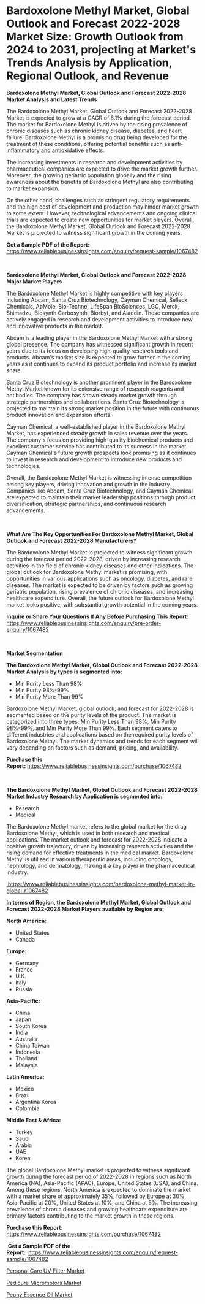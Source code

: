 <p><h1>Bardoxolone Methyl Market, Global Outlook and Forecast 2022-2028 Market Size: Growth Outlook from 2024 to 2031, projecting at Market's Trends Analysis by Application, Regional Outlook, and Revenue</h1></p><p><strong>Bardoxolone Methyl Market, Global Outlook and Forecast 2022-2028 Market Analysis and Latest Trends</strong></p>
<p><p>The Bardoxolone Methyl Market, Global Outlook and Forecast 2022-2028 Market is expected to grow at a CAGR of 8.1% during the forecast period. The market for Bardoxolone Methyl is driven by the rising prevalence of chronic diseases such as chronic kidney disease, diabetes, and heart failure. Bardoxolone Methyl is a promising drug being developed for the treatment of these conditions, offering potential benefits such as anti-inflammatory and antioxidative effects.</p><p>The increasing investments in research and development activities by pharmaceutical companies are expected to drive the market growth further. Moreover, the growing geriatric population globally and the rising awareness about the benefits of Bardoxolone Methyl are also contributing to market expansion.</p><p>On the other hand, challenges such as stringent regulatory requirements and the high cost of development and production may hinder market growth to some extent. However, technological advancements and ongoing clinical trials are expected to create new opportunities for market players. Overall, the Bardoxolone Methyl Market, Global Outlook and Forecast 2022-2028 Market is projected to witness significant growth in the coming years.</p></p>
<p><strong>Get a Sample PDF of the Report:&nbsp;</strong> <a href="https://www.reliablebusinessinsights.com/enquiry/request-sample/1067482">https://www.reliablebusinessinsights.com/enquiry/request-sample/1067482</a></p>
<p>&nbsp;</p>
<p><strong>Bardoxolone Methyl Market, Global Outlook and Forecast 2022-2028 Major Market Players</strong></p>
<p><p>The Bardoxolone Methyl Market is highly competitive with key players including Abcam, Santa Cruz Biotechnology, Cayman Chemical, Selleck Chemicals, AbMole, Bio-Techne, LifeSpan BioSciences, LGC, Merck, Shimadzu, Biosynth Carbosynth, Biorbyt, and Aladdin. These companies are actively engaged in research and development activities to introduce new and innovative products in the market.</p><p>Abcam is a leading player in the Bardoxolone Methyl Market with a strong global presence. The company has witnessed significant growth in recent years due to its focus on developing high-quality research tools and products. Abcam's market size is expected to grow further in the coming years as it continues to expand its product portfolio and increase its market share.</p><p>Santa Cruz Biotechnology is another prominent player in the Bardoxolone Methyl Market known for its extensive range of research reagents and antibodies. The company has shown steady market growth through strategic partnerships and collaborations. Santa Cruz Biotechnology is projected to maintain its strong market position in the future with continuous product innovation and expansion efforts.</p><p>Cayman Chemical, a well-established player in the Bardoxolone Methyl Market, has experienced steady growth in sales revenue over the years. The company's focus on providing high-quality biochemical products and excellent customer service has contributed to its success in the market. Cayman Chemical's future growth prospects look promising as it continues to invest in research and development to introduce new products and technologies.</p><p>Overall, the Bardoxolone Methyl Market is witnessing intense competition among key players, driving innovation and growth in the industry. Companies like Abcam, Santa Cruz Biotechnology, and Cayman Chemical are expected to maintain their market leadership positions through product diversification, strategic partnerships, and continuous research advancements.</p></p>
<p>&nbsp;</p>
<p><strong>What Are The Key Opportunities For Bardoxolone Methyl Market, Global Outlook and Forecast 2022-2028 Manufacturers?</strong></p>
<p><p>The Bardoxolone Methyl Market is projected to witness significant growth during the forecast period 2022-2028, driven by increasing research activities in the field of chronic kidney diseases and other indications. The global outlook for Bardoxolone Methyl market is promising, with opportunities in various applications such as oncology, diabetes, and rare diseases. The market is expected to be driven by factors such as growing geriatric population, rising prevalence of chronic diseases, and increasing healthcare expenditure. Overall, the future outlook for Bardoxolone Methyl market looks positive, with substantial growth potential in the coming years.</p></p>
<p><strong>Inquire or Share Your Questions If Any Before Purchasing This Report:</strong> <a href="https://www.reliablebusinessinsights.com/enquiry/pre-order-enquiry/1067482">https://www.reliablebusinessinsights.com/enquiry/pre-order-enquiry/1067482</a></p>
<p>&nbsp;</p>
<p><strong>Market Segmentation</strong></p>
<p><strong>The Bardoxolone Methyl Market, Global Outlook and Forecast 2022-2028 Market Analysis by types is segmented into:</strong></p>
<p><ul><li>Min Purity Less Than 98%</li><li>Min Purity 98%-99%</li><li>Min Purity More Than 99%</li></ul></p>
<p><p>Bardoxolone Methyl Market, global outlook, and forecast for 2022-2028 is segmented based on the purity levels of the product. The market is categorized into three types: Min Purity Less Than 98%, Min Purity 98%-99%, and Min Purity More Than 99%. Each segment caters to different industries and applications based on the required purity levels of Bardoxolone Methyl. The market dynamics and trends for each segment will vary depending on factors such as demand, pricing, and availability.</p></p>
<p><strong>Purchase this Report:&nbsp;</strong><a href="https://www.reliablebusinessinsights.com/purchase/1067482">https://www.reliablebusinessinsights.com/purchase/1067482</a></p>
<p>&nbsp;</p>
<p><strong>The Bardoxolone Methyl Market, Global Outlook and Forecast 2022-2028 Market Industry Research by Application is segmented into:</strong></p>
<p><ul><li>Research</li><li>Medical</li></ul></p>
<p><p>The Bardoxolone Methyl market refers to the global market for the drug Bardoxolone Methyl, which is used in both research and medical applications. The market outlook and forecast for 2022-2028 indicate a positive growth trajectory, driven by increasing research activities and the rising demand for effective treatments in the medical market. Bardoxolone Methyl is utilized in various therapeutic areas, including oncology, nephrology, and dermatology, making it a key player in the pharmaceutical industry.</p></p>
<p><a href="https://www.reliablebusinessinsights.com/bardoxolone-methyl-market-in-global-r1067482">&nbsp;https://www.reliablebusinessinsights.com/bardoxolone-methyl-market-in-global-r1067482</a></p>
<p><strong>In terms of Region, the Bardoxolone Methyl Market, Global Outlook and Forecast 2022-2028 Market Players available by Region are:</strong></p>
<p>
    <p> <strong> North America: </strong>
        <ul>
            <li>United States</li>
            <li>Canada</li>
        </ul>
        </p> 
    <p> <strong> Europe: </strong>
        <ul>
            <li>Germany</li>
            <li>France</li>
            <li>U.K.</li>
            <li>Italy</li>
            <li>Russia</li>
        </ul>
        </p> 
    <p> <strong> Asia-Pacific: </strong>
        <ul>
            <li>China</li>
            <li>Japan</li>
            <li>South Korea</li>
            <li>India</li>
            <li>Australia</li>
            <li>China Taiwan</li>
            <li>Indonesia</li>
            <li>Thailand</li>
            <li>Malaysia</li>
        </ul>
        </p> 
    <p> <strong> Latin America: </strong>
        <ul>
            <li>Mexico</li>
            <li>Brazil</li>
            <li>Argentina Korea</li>
            <li>Colombia</li>
        </ul>
        </p> 
    <p> <strong> Middle East & Africa: </strong>
        <ul>
            <li>Turkey</li>
            <li>Saudi</li>
            <li>Arabia</li>
            <li>UAE</li>
            <li>Korea</li>
        </ul>
    </p>
    </p>
<p><p>The global Bardoxolone Methyl market is projected to witness significant growth during the forecast period of 2022-2028 in regions such as North America (NA), Asia-Pacific (APAC), Europe, United States (USA), and China. Among these regions, North America is expected to dominate the market with a market share of approximately 35%, followed by Europe at 30%, Asia-Pacific at 20%, United States at 10%, and China at 5%. The increasing prevalence of chronic diseases and growing healthcare expenditure are primary factors contributing to the market growth in these regions.</p></p>
<p><strong>Purchase this Report: </strong><a href="https://www.reliablebusinessinsights.com/purchase/1067482">https://www.reliablebusinessinsights.com/purchase/1067482</a></p>
<p>&nbsp;<strong>Get a Sample PDF of the Report:&nbsp;&nbsp;</strong><a href="https://www.reliablebusinessinsights.com/enquiry/request-sample/1067482">https://www.reliablebusinessinsights.com/enquiry/request-sample/1067482</a></p>
<p><strong></strong></p>
<p><p><a href="https://github.com/ranaacryptoaddmin/Market-Research-Report-List-1/blob/main/personal-care-uv-filter-market.md">Personal Care UV Filter Market</a></p><p><a href="https://github.com/JordyBecker/Market-Research-Report-List-1/blob/main/pedicure-micromotors-market.md">Pedicure Micromotors Market</a></p><p><a href="https://github.com/jadenRaynor/Market-Research-Report-List-1/blob/main/peony-essence-oil-market.md">Peony Essence Oil Market</a></p></p>